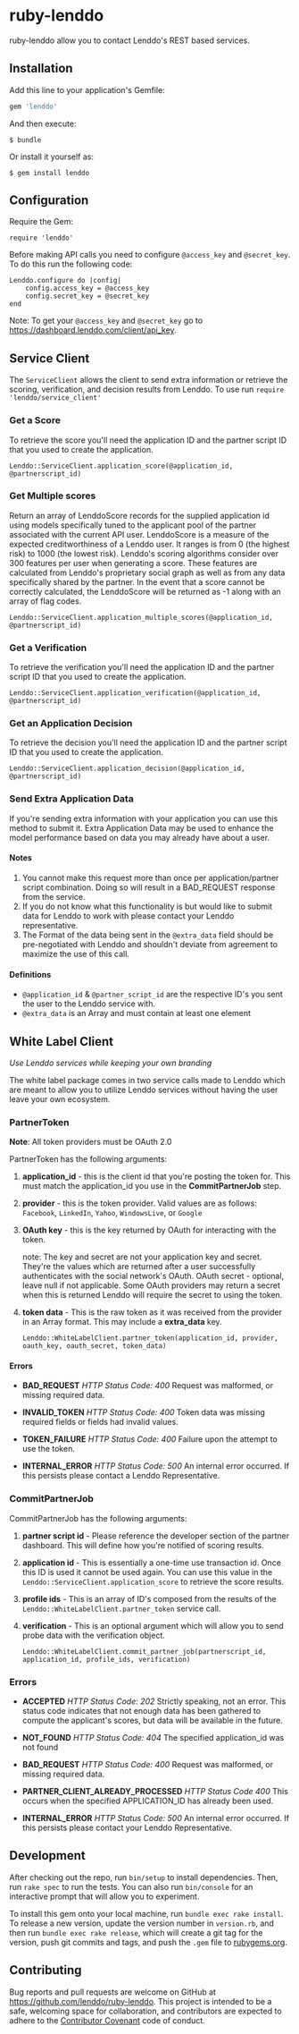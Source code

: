 # ruby-lenddo

ruby-lenddo allow you to contact Lenddo's REST based services.
## Installation

Add this line to your application's Gemfile:

```ruby
gem 'lenddo'
```

And then execute:

    $ bundle

Or install it yourself as:

    $ gem install lenddo

## Configuration

Require the Gem:

    require 'lenddo'
    
Before making API calls you need to configure `@access_key` and `@secret_key`. To do this run the following code:

    Lenddo.configure do |config|
        config.access_key = @access_key
        config.secret_key = @secret_key
    end

Note: To get your `@access_key` and `@secret_key` go to https://dashboard.lenddo.com/client/api_key.

## Service Client

The `ServiceClient` allows the client to send extra information or retrieve the scoring, verification, and decision results from Lenddo. To use run `require 'lenddo/service_client'`

### Get a Score

To retrieve the score you'll need the application ID and the partner script ID that you used to create the application.

    Lenddo::ServiceClient.application_score(@application_id, @partnerscript_id)

### Get Multiple scores

Return an array of LenddoScore records for the supplied application id using models specifically tuned to the applicant pool of the partner associated with the current API user. LenddoScore is a measure of the expected creditworthiness of a Lenddo user. It ranges is from 0 (the highest risk) to 1000 (the lowest risk). Lenddo's scoring algorithms consider over 300 features per user when generating a score. These features are calculated from Lenddo's proprietary social graph as well as from any data specifically shared by the partner. In the event that a score cannot be correctly calculated, the LenddoScore will be returned as -1 along with an array of flag codes.

    Lenddo::ServiceClient.application_multiple_scores(@application_id, @partnerscript_id)

### Get a Verification

To retrieve the verification you'll need the application ID and the partner script ID that you used to create the application.

    Lenddo::ServiceClient.application_verification(@application_id, @partnerscript_id)
    
### Get an Application Decision

To retrieve the decision you'll need the application ID and the partner script ID that you used to create the application.

    Lenddo::ServiceClient.application_decision(@application_id, @partnerscript_id)

### Send Extra Application Data

If you're sending extra information with your application you can use this method to submit it. Extra Application Data may be used to enhance the model performance based on data you may already have about a user.

#### Notes

1. You cannot make this request more than once per application/partner script combination. Doing so will result in a BAD_REQUEST response from the service.
2. If you do not know what this functionality is but would like to submit data for Lenddo to work with please contact your Lenddo representative.
3. The Format of the data being sent in the `@extra_data` field should be pre-negotiated with Lenddo and shouldn't deviate from agreement to maximize the use of this call.

#### Definitions

* `@application_id` & `@partner_script_id` are the respective ID's you sent the user to the Lenddo service with.
* `@extra_data` is an Array and must contain at least one element

## White Label Client

*Use Lenddo services while keeping your own branding*

The white label package comes in two service calls made to Lenddo which are meant to allow you to utilize Lenddo services without having the user leave your own ecosystem.

### PartnerToken

**Note**: All token providers must be OAuth 2.0

PartnerToken has the following arguments:

1. **application_id** - this is the client id that you're posting the token for. This must match the application_id you use in the **CommitPartnerJob** step.

2. **provider** - this is the token provider. Valid values are as follows: `Facebook`, `LinkedIn`, `Yahoo`, `WindowsLive`, or `Google`

3. **OAuth key** - this is the key returned by OAuth for interacting with the token.

    note: The key and secret are not your application key and secret. They're the values which are returned after a user successfully authenticates with the social network's OAuth.
OAuth secret - optional, leave null if not applicable. Some OAuth providers may return a secret when this is returned Lenddo will require the secret to using the token.

4. **token data** - This is the raw token as it was received from the provider in an Array format. This may include a **extra_data** key.

    `Lenddo::WhiteLabelClient.partner_token(application_id, provider, oauth_key, oauth_secret, token_data)`

#### Errors

* **BAD_REQUEST** *HTTP Status Code: 400* Request was malformed, or missing required data.

* **INVALID_TOKEN** *HTTP Status Code: 400* Token data was missing required fields or fields had invalid values.

* **TOKEN_FAILURE** *HTTP Status Code: 400* Failure upon the attempt to use the token.

* **INTERNAL_ERROR** *HTTP Status Code: 500* An internal error occurred. If this persists please contact a Lenddo Representative.

### CommitPartnerJob

CommitPartnerJob has the following arguments:

1. **partner script id** - Please reference the developer section of the partner dashboard. This will define how you're notified of scoring results.

2. **application id** - This is essentially a one-time use transaction id. Once this ID is used it cannot be used again. You can use this value in the `Lenddo::ServiceClient.application_score` to retrieve the score results.

3. **profile ids** - This is an array of ID's composed from the results of the `Lenddo::WhiteLabelClient.partner_token` service call.

4. **verification** - This is an optional argument which will allow you to send probe data with the verification object.

    `Lenddo::WhiteLabelClient.commit_partner_job(partnerscript_id, application_id, profile_ids, verification)`

### Errors

* **ACCEPTED** *HTTP Status Code: 202* Strictly speaking, not an error. This status code indicates that not enough data has been gathered to compute the applicant's scores, but data will be available in the future.

* **NOT_FOUND** *HTTP Status Code: 404* The specified application_id was not found

* **BAD_REQUEST** *HTTP Status Code: 400* Request was malformed, or missing required data.

* **PARTNER_CLIENT_ALREADY_PROCESSED** *HTTP Status Code 400* This occurs when the specified APPLICATION_ID has already been used.

* **INTERNAL_ERROR** *HTTP Status Code: 500* An internal error occurred. If this persists please contact your Lenddo Representative.

## Development

After checking out the repo, run `bin/setup` to install dependencies. Then, run `rake spec` to run the tests. You can also run `bin/console` for an interactive prompt that will allow you to experiment.

To install this gem onto your local machine, run `bundle exec rake install`. To release a new version, update the version number in `version.rb`, and then run `bundle exec rake release`, which will create a git tag for the version, push git commits and tags, and push the `.gem` file to [rubygems.org](https://rubygems.org).

## Contributing

Bug reports and pull requests are welcome on GitHub at https://github.com/lenddo/ruby-lenddo. This project is intended to be a safe, welcoming space for collaboration, and contributors are expected to adhere to the [Contributor Covenant](http://contributor-covenant.org) code of conduct.